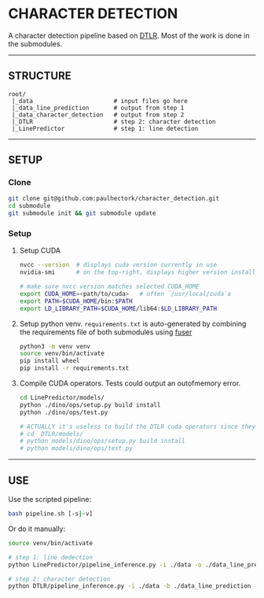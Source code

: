 # CHARACTER DETECTION

A character detection pipeline based on [DTLR](https://github.com/raphael-baena/DTLR). Most of the work is done in the submodules.

---

## STRUCTURE

```
root/
 |_data                       # input files go here
 |_data_line_prediction       # output from step 1
 |_data_character_detection   # output from step 2
 |_DTLR                       # step 2: character detection
 |_LinePredictor              # step 1: line detection
```

---

## SETUP 

### Clone

```bash
git clone git@github.com:paulhectork/character_detection.git
cd submodule
git submodule init && git submodule update
```

### Setup

1. Setup CUDA

	```bash
	nvcc --version  # displays cuda version currently in use
	nvidia-smi      # on the top-right, displays higher version installed on the system

	# make sure nvcc version matches selected CUDA_HOME
	export CUDA_HOME=<path/to/cuda>   # often `/usr/local/cuda`a
	export PATH=$CUDA_HOME/bin:$PATH
	export LD_LIBRARY_PATH=$CUDA_HOME/lib64:$LD_LIBRARY_PATH
	```
2. Setup python venv. `requirements.txt` is auto-generated by combining the requirements file of both submodules using [fuser](https://github.com/paulhectork/fuser)
	```bash
	python3 -m venv venv
	source venv/bin/activate
	pip install wheel
	pip install -r requirements.txt
	```
3. Compile CUDA operators. Tests could output an outofmemory error.
	```bash
	cd LinePredictor/models/
	python ./dino/ops/setup.py build install
	python ./dino/ops/test.py
	
	# ACTUALLY it's useless to build the DTLR cuda operators since they were aldready built in LinePredictor
	# cd  DTLR/models/
	# python models/dino/ops/setup.py build install
	# python models/dino/ops/test.py
	```

--- 

## USE

Use the scripted pipeline:

```bash
bash pipeline.sh [-s|-v] 
```

Or do it manually:

```bash
source venv/bin/activate

# step 1: line dedection
python LinePredictor/pipeline_inference.py -i ./data -o ./data_line_prediction/ [-s]

# step 2: character detection
python DTLR/pipeline_inference.py -i ./data -b ./data_line_prediction -o ./data_character_detection
```

